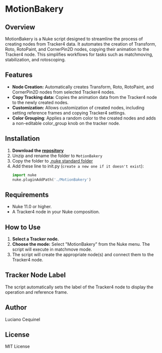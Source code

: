 # MotionBakery

## Overview

MotionBakery is a Nuke script designed to streamline the process of creating nodes from Tracker4 data.
It automates the creation of Transform, Roto, RotoPaint, and CornerPin2D nodes, copying their animation to the Tracker4 node. This simplifies workflows for tasks such as matchmoving, stabilization, and rotoscoping.

## Features

* **Node Creation:** Automatically creates Transform, Roto, RotoPaint, and CornerPin2D nodes from selected Tracker4 nodes.
* **Copy Tracking data:** Copies the animation data from the Tracker4 node to the newly created nodes.
* **Customization:** Allows customization of created nodes, including setting reference frames and copying Tracker4 settings.
* **Color Grouping**: Applies a random color to the created nodes and adds a non-editable color_group knob on the tracker node.

## Installation
1. **Download the [repository](https://github.com/CequinaVFX/MotionBakery)**
2. Unzip and rename the folder to `MotionBakery`
3. Copy the folder to [.nuke standard folder](https://learn.foundry.com/nuke/12.2/content/user_guide/configuring_nuke/finding_nuke_home.html)
4. Add these line to init.py (`create a new one if it doesn't exist`):
   ```python
   import nuke 
   nuke.pluginAddPath('./MotionBakery')
   ```
## Requirements

* Nuke 11.0 or higher.
* A Tracker4 node in your Nuke composition.

## How to Use

1.  **Select a Tracker node.**
2.  **Choose the mode:** Select "MotionBakery" from the Nuke menu. The script will execute in matchmove mode.
3.  The script will create the appropriate node(s) and connect them to the Tracker4 node.

##  Tracker Node Label

The script automatically sets the label of the Tracker4 node to display the operation and reference frame.

## Author

Luciano Cequinel

## License

MIT License
